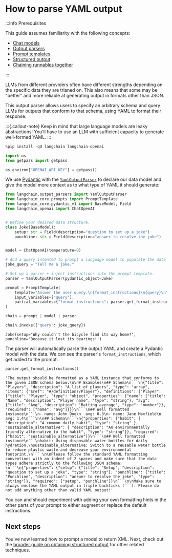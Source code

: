 # How to parse YAML output

:::info Prerequisites

This guide assumes familiarity with the following concepts:
- [Chat models](/docs/concepts/#chat-models)
- [Output parsers](/docs/concepts/#output-parsers)
- [Prompt templates](/docs/concepts/#prompt-templates)
- [Structured output](/docs/how_to/structured_output)
- [Chaining runnables together](/docs/how_to/sequence/)

:::

LLMs from different providers often have different strengths depending on the specific data they are trianed on. This also means that some may be "better" and more reliable at generating output in formats other than JSON.

This output parser allows users to specify an arbitrary schema and query LLMs for outputs that conform to that schema, using YAML to format their response.

:::{.callout-note}
Keep in mind that large language models are leaky abstractions! You'll have to use an LLM with sufficient capacity to generate well-formed YAML.
:::



```python
%pip install -qU langchain langchain-openai

import os
from getpass import getpass

os.environ["OPENAI_API_KEY"] = getpass()
```

We use [Pydantic](https://docs.pydantic.dev) with the [`YamlOutputParser`](https://api.python.langchain.com/en/latest/output_parsers/langchain.output_parsers.yaml.YamlOutputParser.html#langchain.output_parsers.yaml.YamlOutputParser) to declare our data model and give the model more context as to what type of YAML it should generate:


```python
from langchain.output_parsers import YamlOutputParser
from langchain_core.prompts import PromptTemplate
from langchain_core.pydantic_v1 import BaseModel, Field
from langchain_openai import ChatOpenAI


# Define your desired data structure.
class Joke(BaseModel):
    setup: str = Field(description="question to set up a joke")
    punchline: str = Field(description="answer to resolve the joke")


model = ChatOpenAI(temperature=0)

# And a query intented to prompt a language model to populate the data structure.
joke_query = "Tell me a joke."

# Set up a parser + inject instructions into the prompt template.
parser = YamlOutputParser(pydantic_object=Joke)

prompt = PromptTemplate(
    template="Answer the user query.\n{format_instructions}\n{query}\n",
    input_variables=["query"],
    partial_variables={"format_instructions": parser.get_format_instructions()},
)

chain = prompt | model | parser

chain.invoke({"query": joke_query})
```




    Joke(setup="Why couldn't the bicycle find its way home?", punchline='Because it lost its bearings!')



The parser will automatically parse the output YAML and create a Pydantic model with the data. We can see the parser's `format_instructions`, which get added to the prompt:


```python
parser.get_format_instructions()
```




    'The output should be formatted as a YAML instance that conforms to the given JSON schema below.\n\n# Examples\n## Schema\n```\n{"title": "Players", "description": "A list of players", "type": "array", "items": {"$ref": "#/definitions/Player"}, "definitions": {"Player": {"title": "Player", "type": "object", "properties": {"name": {"title": "Name", "description": "Player name", "type": "string"}, "avg": {"title": "Avg", "description": "Batting average", "type": "number"}}, "required": ["name", "avg"]}}}\n```\n## Well formatted instance\n```\n- name: John Doe\n  avg: 0.3\n- name: Jane Maxfield\n  avg: 1.4\n```\n\n## Schema\n```\n{"properties": {"habit": { "description": "A common daily habit", "type": "string" }, "sustainable_alternative": { "description": "An environmentally friendly alternative to the habit", "type": "string"}}, "required": ["habit", "sustainable_alternative"]}\n```\n## Well formatted instance\n```\nhabit: Using disposable water bottles for daily hydration.\nsustainable_alternative: Switch to a reusable water bottle to reduce plastic waste and decrease your environmental footprint.\n``` \n\nPlease follow the standard YAML formatting conventions with an indent of 2 spaces and make sure that the data types adhere strictly to the following JSON schema: \n```\n{"properties": {"setup": {"title": "Setup", "description": "question to set up a joke", "type": "string"}, "punchline": {"title": "Punchline", "description": "answer to resolve the joke", "type": "string"}}, "required": ["setup", "punchline"]}\n```\n\nMake sure to always enclose the YAML output in triple backticks (```). Please do not add anything other than valid YAML output!'



You can and should experiment with adding your own formatting hints in the other parts of your prompt to either augment or replace the default instructions.

## Next steps

You've now learned how to prompt a model to return XML. Next, check out the [broader guide on obtaining structured output](/docs/how_to/structured_output) for other related techniques.


```python

```
